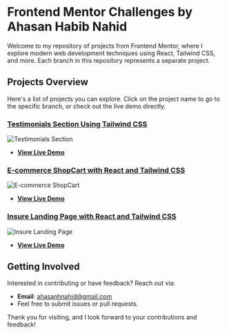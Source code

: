 # Frontend Mentor Challenges by Ahasan Habib Nahid

Welcome to my repository of projects from Frontend Mentor, where I explore modern web development techniques using React, Tailwind CSS, and more. Each branch in this repository represents a separate project.

## Projects Overview

Here's a list of projects you can explore. Click on the project name to go to the specific branch, or check out the live demo directly.

### [Testimonials Section Using Tailwind CSS](https://github.com/ahasan06/Frontend-MentorChallenges/tree/testimonial-grid-section)
![Testimonials Section ](https://github.com/user-attachments/assets/0f76c48a-861b-4f74-b26a-65d7fafa1613)
- **[View Live Demo](https://66910ea8c9481a22d3ea37fb--elaborate-selkie-3b3039.netlify.app/)**

### [E-commerce ShopCart with React and Tailwind CSS](https://github.com/ahasan06/Frontend-MentorChallenges/tree/e-commerce-product-page)
![E-commerce ShopCart](https://github.com/user-attachments/assets/3b0f514c-ba04-46db-9c4f-36002ea31bca)
- **[View Live Demo](https://shopcart-tailwind-react.netlify.app/)**

### [Insure Landing Page with React and Tailwind CSS](https://github.com/ahasan06/Frontend-MentorChallenges/tree/insure-landing-page)
![Insure Landing Page](https://github.com/user-attachments/assets/6c320655-b728-463e-b3db-37a45b1babd2)

- **[View Live Demo](https://insure-tailwind-react.netlify.app/)**

## Getting Involved

Interested in contributing or have feedback? Reach out via:
- **Email**: [ahasanhnahid@gmail.com](mailto:ahasanhnahid@gmail.com)
- Feel free to submit issues or pull requests.

Thank you for visiting, and I look forward to your contributions and feedback!
